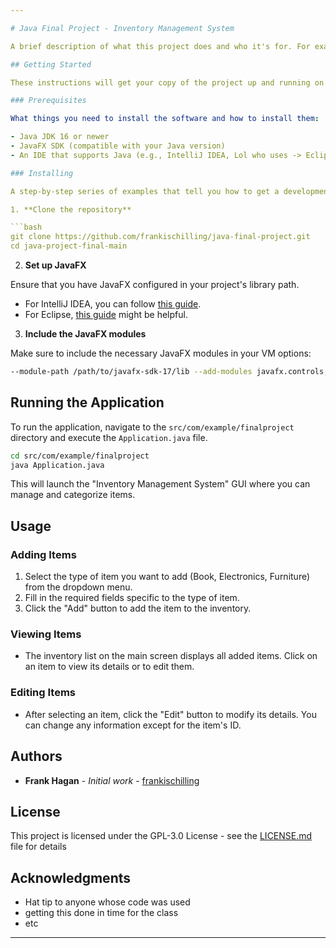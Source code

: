 ```yaml
---

# Java Final Project - Inventory Management System

A brief description of what this project does and who it's for. For example, "A JavaFX-based Inventory Management System designed to manage and categorize different types of items including books, electronics, and furniture."

## Getting Started

These instructions will get your copy of the project up and running on your local machine for development and testing purposes.

### Prerequisites

What things you need to install the software and how to install them:

- Java JDK 16 or newer
- JavaFX SDK (compatible with your Java version)
- An IDE that supports Java (e.g., IntelliJ IDEA, Lol who uses -> Eclipse)

### Installing

A step-by-step series of examples that tell you how to get a development environment running.

1. **Clone the repository**

```bash
git clone https://github.com/frankischilling/java-final-project.git
cd java-project-final-main
```

2. **Set up JavaFX**

Ensure that you have JavaFX configured in your project's library path.

- For IntelliJ IDEA, you can follow [this guide](https://openjfx.io/openjfx-docs/#install-java).
- For Eclipse, [this guide](https://openjfx.io/openjfx-docs/#IDE-Eclipse) might be helpful.

3. **Include the JavaFX modules**

Make sure to include the necessary JavaFX modules in your VM options:

```bash
--module-path /path/to/javafx-sdk-17/lib --add-modules javafx.controls,javafx.fxml
```

## Running the Application

To run the application, navigate to the `src/com/example/finalproject` directory and execute the `Application.java` file.

```bash
cd src/com/example/finalproject
java Application.java
```

This will launch the "Inventory Management System" GUI where you can manage and categorize items.

## Usage

### Adding Items

1. Select the type of item you want to add (Book, Electronics, Furniture) from the dropdown menu.
2. Fill in the required fields specific to the type of item.
3. Click the "Add" button to add the item to the inventory.

### Viewing Items

- The inventory list on the main screen displays all added items. Click on an item to view its details or to edit them.

### Editing Items

- After selecting an item, click the "Edit" button to modify its details. You can change any information except for the item's ID.


## Authors

- **Frank Hagan** - *Initial work* - [frankischilling](https://github.com/frankischilling)

## License

This project is licensed under the GPL-3.0 License - see the [LICENSE.md](LICENSE.md) file for details

## Acknowledgments

- Hat tip to anyone whose code was used
- getting this done in time for the class 
- etc

---
```

